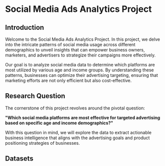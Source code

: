 # Social Media Ads Analytics Project

## Introduction

Welcome to the Social Media Ads Analytics Project. In this project, we delve into the intricate patterns of social media usage across different demographics to unveil insights that can empower business owners, marketers, and advertisers to strategize their campaigns more effectively.

Our goal is to analyze social media data to determine which platforms are most utilized by various age and income groups. By understanding these patterns, businesses can optimize their advertising targeting, ensuring that marketing efforts are not only efficient but also cost-effective.

## Research Question

The cornerstone of this project revolves around the pivotal question:

**"Which social media platforms are most effective for targeted advertising based on specific age and income demographics?"**

With this question in mind, we will explore the data to extract actionable business intelligence that aligns with the advertising goals and product positioning strategies of businesses.

## Datasets
